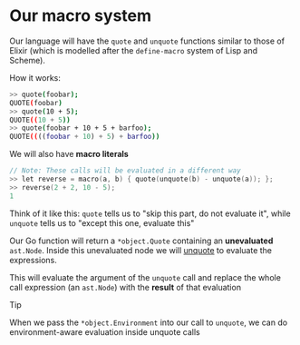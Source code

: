 # Our macro system

Our language will have the `quote` and `unquote` functions similar to those of Elixir (which is modelled after the `define-macro` system of Lisp and Scheme).

How it works:

```bash
>> quote(foobar);
QUOTE(foobar)
>> quote(10 + 5);
QUOTE((10 + 5))
>> quote(foobar + 10 + 5 + barfoo);
QUOTE((((foobar + 10) + 5) + barfoo))
```

We will also have **macro literals**

```go
// Note: These calls will be evaluated in a different way
>> let reverse = macro(a, b) { quote(unquote(b) - unquote(a)); };
>> reverse(2 + 2, 10 - 5);
1
```

Think of it like this: `quote` tells us to "skip this part, do not evaluate it", while `unquote` tells us to "except this one, evaluate this"

Our Go function will return a `*object.Quote` containing an **unevaluated** `ast.Node`. Inside this unevaluated node we will [unquote](./Unquoting.md) to evaluate the expressions.

This will evaluate the argument of the `unquote` call and replace the whole call expression (an `ast.Node`) with the **result** of that evaluation

> [!TIP]
> When we pass the `*object.Environment` into our call to `unquote`, we can do environment-aware evaluation inside unquote calls
